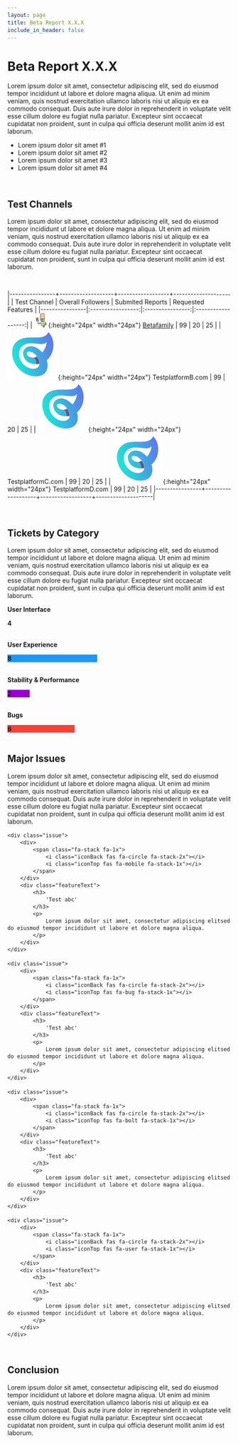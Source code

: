 ```yaml
---
layout: page
title: Beta Report X.X.X
include_in_header: false
---
```


# Beta Report X.X.X
Lorem ipsum dolor sit amet, consectetur adipiscing elit, sed do eiusmod tempor incididunt ut labore et dolore magna aliqua. Ut enim ad minim veniam, quis nostrud exercitation ullamco laboris nisi ut aliquip ex ea commodo consequat. Duis aute irure dolor in reprehenderit in voluptate velit esse cillum dolore eu fugiat nulla pariatur. Excepteur sint occaecat cupidatat non proident, sunt in culpa qui officia deserunt mollit anim id est laborum.


- Lorem ipsum dolor sit amet #1
- Lorem ipsum dolor sit amet #2
- Lorem ipsum dolor sit amet #3
- Lorem ipsum dolor sit amet #4

<br>

## Test Channels
Lorem ipsum dolor sit amet, consectetur adipiscing elit, sed do eiusmod tempor incididunt ut labore et dolore magna aliqua. Ut enim ad minim veniam, quis nostrud exercitation ullamco laboris nisi ut aliquip ex ea commodo consequat. Duis aute irure dolor in reprehenderit in voluptate velit esse cillum dolore eu fugiat nulla pariatur. Excepteur sint occaecat cupidatat non proident, sunt in culpa qui officia deserunt mollit anim id est laborum.

<br>

|----------------+-------------------+------------------+--------------------|
| Test Channel   | Overall Followers | Submited Reports | Requested Features |
|----------------|:-----------------:|:----------------:|:------------------:|
| ![icon](/assets/betafamily.png){:height="24px" width="24px"} [Betafamily](https://betafamily.com) | 99                | 20               | 25                 |
| ![icon](/assets/appicon.png){:height="24px" width="24px"} TestplatformB.com | 99                | 20               | 25                 |
| ![icon](/assets/appicon.png){:height="24px" width="24px"} TestplatformC.com | 99                | 20               | 25                 |
| ![icon](/assets/appicon.png){:height="24px" width="24px"} TestplatformD.com | 99                | 20               | 25                 |
|----------------+-------------------+------------------+--------------------|

<br>

## Tickets by Category
Lorem ipsum dolor sit amet, consectetur adipiscing elit, sed do eiusmod tempor incididunt ut labore et dolore magna aliqua. Ut enim ad minim veniam, quis nostrud exercitation ullamco laboris nisi ut aliquip ex ea commodo consequat. Duis aute irure dolor in reprehenderit in voluptate velit esse cillum dolore eu fugiat nulla pariatur. Excepteur sint occaecat cupidatat non proident, sunt in culpa qui officia deserunt mollit anim id est laborum.

<div markdown="0" width="100%">
  <style>

  .ticketTitleContainer {
    width: 100%;
  }

  .leading {
    float: left;
  }

  .trailing {
    height: 100%;
    padding-top: 1%;
    vertical-align: middle;
  }

  .ccontainer {
    width: 100%;
  }

  .skills {
    text-align: right;
    padding-top: 10px;
    padding-bottom: 10px;
    padding-right: 10px;
    color: white;
  }

  .ui {width: 20%; background-color: #4CAF50;}
  .ux {width: 40%; background-color: #2196F3;}
  .sp {width: 10%; background-color: #9900cc;}
  .bug {width: 30%; background-color: #f44336;}
  </style>

  <div class="ticketTitleContainer">
    <div class="leading">
      <span class="fa-stack fa-1x">
          <i class="iconBack fas fa-circle fa-stack-2x"></i>
          <i class="iconTop fas fa-mobile fa-stack-1x"></i>
      </span>
    </div>
    <div class="trailing">
      <p><b>User Interface</b></p>
    </div>
  </div>
  <div class="ccontainer">
    <div class="skills ui"><b>4</b></div>
  </div>
  <br>

  <div class="ticketTitleContainer">
    <div class="leading">
      <span class="fa-stack fa-1x">
          <i class="iconBack fas fa-circle fa-stack-2x"></i>
          <i class="iconTop fas fa-user fa-stack-1x"></i>
      </span>
    </div>
    <div class="trailing">
      <p><b>User Experience</b></p>
    </div>
  </div>
  <div class="ccontainer">
    <div class="skills ux"><b>8</b></div>
  </div>
  <br>

  <div class="ticketTitleContainer">
    <div class="leading">
      <span class="fa-stack fa-1x">
          <i class="iconBack fas fa-circle fa-stack-2x"></i>
          <i class="iconTop fas fa-bolt fa-stack-1x"></i>
      </span>
    </div>
    <div class="trailing">
      <p><b>Stability & Performance</b></p>
    </div>
  </div>
  <div class="ccontainer">
    <div class="skills sp"><b>2</b></div>
  </div>
  <br>

  <div class="ticketTitleContainer">
    <div class="leading">
      <span class="fa-stack fa-1x">
          <i class="iconBack fas fa-circle fa-stack-2x"></i>
          <i class="iconTop fas fa-bug fa-stack-1x"></i>
      </span>
    </div>
    <div class="trailing">
      <p><b>Bugs</b></p>
    </div>
  </div>
  <div class="ccontainer">
    <div class="skills bug"><b>6</b></div>
  </div>
  <br>

</div>

## Major Issues
Lorem ipsum dolor sit amet, consectetur adipiscing elit, sed do eiusmod tempor incididunt ut labore et dolore magna aliqua. Ut enim ad minim veniam, quis nostrud exercitation ullamco laboris nisi ut aliquip ex ea commodo consequat. Duis aute irure dolor in reprehenderit in voluptate velit esse cillum dolore eu fugiat nulla pariatur. Excepteur sint occaecat cupidatat non proident, sunt in culpa qui officia deserunt mollit anim id est laborum.

<div class="issues">

    <div class="issue">
        <div>
            <span class="fa-stack fa-1x">
                <i class="iconBack fas fa-circle fa-stack-2x"></i>
                <i class="iconTop fas fa-mobile fa-stack-1x"></i>
            </span>
        </div>
        <div class="featureText">
            <h3>
                'Test abc'
            </h3>
            <p>
                Lorem ipsum dolor sit amet, consectetur adipiscing elitsed do eiusmod tempor incididunt ut labore et dolore magna aliqua.
            </p>
        </div>
    </div>

    <div class="issue">
        <div>
            <span class="fa-stack fa-1x">
                <i class="iconBack fas fa-circle fa-stack-2x"></i>
                <i class="iconTop fas fa-bug fa-stack-1x"></i>
            </span>
        </div>
        <div class="featureText">
            <h3>
                'Test abc'
            </h3>
            <p>
                Lorem ipsum dolor sit amet, consectetur adipiscing elitsed do eiusmod tempor incididunt ut labore et dolore magna aliqua.
            </p>
        </div>
    </div>

    <div class="issue">
        <div>
            <span class="fa-stack fa-1x">
                <i class="iconBack fas fa-circle fa-stack-2x"></i>
                <i class="iconTop fas fa-bolt fa-stack-1x"></i>
            </span>
        </div>
        <div class="featureText">
            <h3>
                'Test abc'
            </h3>
            <p>
                Lorem ipsum dolor sit amet, consectetur adipiscing elitsed do eiusmod tempor incididunt ut labore et dolore magna aliqua.
            </p>
        </div>
    </div>

    <div class="issue">
        <div>
            <span class="fa-stack fa-1x">
                <i class="iconBack fas fa-circle fa-stack-2x"></i>
                <i class="iconTop fas fa-user fa-stack-1x"></i>
            </span>
        </div>
        <div class="featureText">
            <h3>
                'Test abc'
            </h3>
            <p>
                Lorem ipsum dolor sit amet, consectetur adipiscing elitsed do eiusmod tempor incididunt ut labore et dolore magna aliqua.
            </p>
        </div>
    </div>

</div>

<br>

## Conclusion
Lorem ipsum dolor sit amet, consectetur adipiscing elit, sed do eiusmod tempor incididunt ut labore et dolore magna aliqua. Ut enim ad minim veniam, quis nostrud exercitation ullamco laboris nisi ut aliquip ex ea commodo consequat. Duis aute irure dolor in reprehenderit in voluptate velit esse cillum dolore eu fugiat nulla pariatur. Excepteur sint occaecat cupidatat non proident, sunt in culpa qui officia deserunt mollit anim id est laborum.
